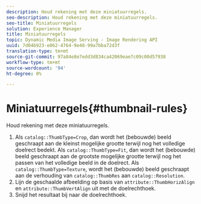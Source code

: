 ```yaml
---
description: Houd rekening met deze miniatuurregels.
seo-description: Houd rekening met deze miniatuurregels.
seo-title: Miniatuurregels
solution: Experience Manager
title: Miniatuurregels
topic: Dynamic Media Image Serving - Image Rendering API
uuid: 7d04b923-e062-4764-9e48-99a7bba72d3f
translation-type: tm+mt
source-git-commit: 97a84e8e7edd3d834ca42069eae7c09c00d57938
workflow-type: tm+mt
source-wordcount: '94'
ht-degree: 0%

---
```



# Miniatuurregels{#thumbnail-rules}

Houd rekening met deze miniatuurregels.

1. Als `catalog::ThumbType=Crop`, dan wordt het (bebouwde) beeld geschraapt aan de kleinst mogelijke grootte terwijl nog het volledige doelrect bedekt. Als `catalog::ThumbType=Fit`, dan wordt het (bebouwde) beeld geschraapt aan de grootste mogelijke grootte terwijl nog het passen van het volledige beeld in de doelrect. Als `catalog::ThumbType=Texture`, wordt het (bebouwde) beeld geschraapt aan de verhouding van `catalog::ThumbRes` aan `catalog::Resolution`.
1. Lijn de geschaalde afbeelding op basis van `attribute::ThumbHorizAlign` en `attribute::ThumbVertAlign` uit met de doelrechthoek.
1. Snijd het resultaat bij naar de doelrechthoek.

